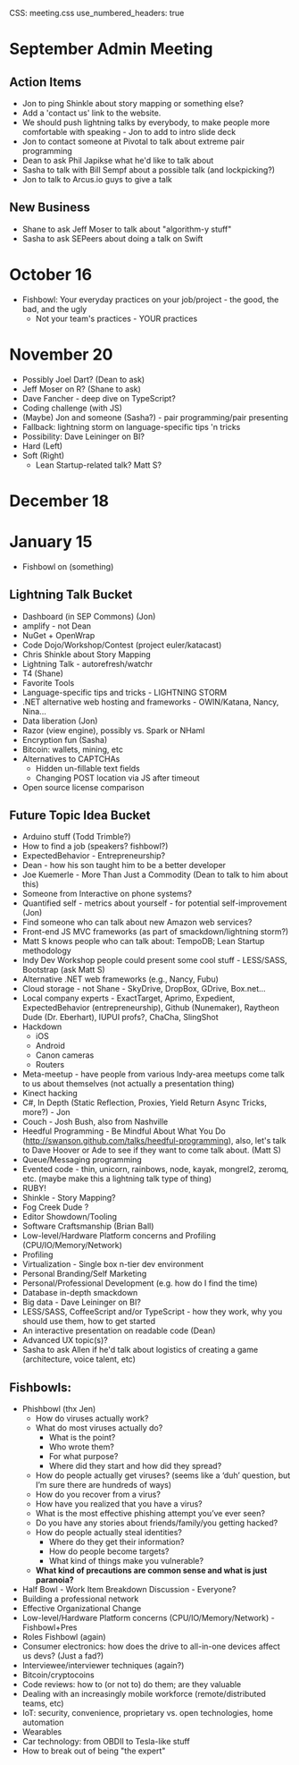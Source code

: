 CSS: meeting.css
use_numbered_headers: true

# September Admin Meeting

## Action Items
* Jon to ping Shinkle about story mapping or something else?
* Add a 'contact us' link to the website.
* We should push lightning talks by everybody, to make people more comfortable with speaking - Jon to add to intro slide deck
* Jon to contact someone at Pivotal to talk about extreme pair programming
* Dean to ask Phil Japikse what he'd like to talk about
* Sasha to talk with Bill Sempf about a possible talk (and lockpicking?)
* Jon to talk to Arcus.io guys to give a talk

## New Business
* Shane to ask Jeff Moser to talk about "algorithm-y stuff"
* Sasha to ask SEPeers about doing a talk on Swift

# October 16
* Fishbowl: Your everyday practices on your job/project - the good, the bad, and the ugly
  * Not your team's practices - YOUR practices

# November 20
* Possibly Joel Dart? (Dean to ask)
* Jeff Moser on R? (Shane to ask)
* Dave Fancher - deep dive on TypeScript?
* Coding challenge (with JS)
* (Maybe) Jon and someone (Sasha?) - pair programming/pair presenting
* Fallback: lightning storm on language-specific tips 'n tricks
* Possibility: Dave Leininger on BI?
* Hard (Left)
* Soft (Right)
  * Lean Startup-related talk? Matt S?

# December 18

# January 15
* Fishbowl on (something)

## Lightning Talk Bucket
* Dashboard (in SEP Commons) (Jon)
* amplify - not Dean
* NuGet + OpenWrap
* Code Dojo/Workshop/Contest (project euler/katacast)
* Chris Shinkle about Story Mapping
* Lightning Talk - autorefresh/watchr
* T4 (Shane)
* Favorite Tools
* Language-specific tips and tricks - LIGHTNING STORM
* .NET alternative web hosting and frameworks - OWIN/Katana, Nancy, Nina...
* Data liberation (Jon)
* Razor (view engine), possibly vs. Spark or NHaml
* Encryption fun (Sasha)
* Bitcoin: wallets, mining, etc
* Alternatives to CAPTCHAs
  * Hidden un-fillable text fields
  * Changing POST location via JS after timeout
* Open source license comparison

## Future Topic Idea Bucket
* Arduino stuff (Todd Trimble?)
* How to find a job (speakers? fishbowl?)
* ExpectedBehavior - Entrepreneurship?
* Dean - how his son taught him to be a better developer
* Joe Kuemerle - More Than Just a Commodity (Dean to talk to him about this)
* Someone from Interactive on phone systems?
* Quantified self - metrics about yourself - for potential self-improvement (Jon)
* Find someone who can talk about new Amazon web services?
* Front-end JS MVC frameworks (as part of smackdown/lightning storm?)
* Matt S knows people who can talk about: TempoDB; Lean Startup methodology
* Indy Dev Workshop people could present some cool stuff - LESS/SASS, Bootstrap (ask Matt S)
* Alternative .NET web frameworks (e.g., Nancy, Fubu)
* Cloud storage - not Shane - SkyDrive, DropBox, GDrive, Box.net...
* Local company experts - ExactTarget, Aprimo, Expedient, ExpectedBehavior (entrepreneurship), Github (Nunemaker), Raytheon Dude (Dr. Eberhart), IUPUI profs?, ChaCha, SlingShot
* Hackdown
  * iOS
  * Android
  * Canon cameras
  * Routers
* Meta-meetup - have people from various Indy-area meetups come talk to us about themselves (not actually a presentation thing)
* Kinect hacking
* C#, In Depth (Static Reflection, Proxies, Yield Return Async Tricks, more?) - Jon
* Couch - Josh Bush, also from Nashville
* Heedful Programming - Be Mindful About What You Do (http://swanson.github.com/talks/heedful-programming), also, let's talk to Dave Hoover or Ade to see if they want to come talk about. (Matt S)
* Queue/Messaging programming
* Evented code - thin, unicorn, rainbows, node, kayak, mongrel2, zeromq, etc. (maybe make this a lightning talk type of thing)
* RUBY!
* Shinkle - Story Mapping?
* Fog Creek Dude ?
* Editor Showdown/Tooling
* Software Craftsmanship (Brian Ball)
* Low-level/Hardware Platform concerns and Profiling (CPU/IO/Memory/Network)
* Profiling 
* Virtualization - Single box n-tier dev environment
* Personal Branding/Self Marketing
* Personal/Professional Development (e.g. how do I find the time)
* Database in-depth smackdown
* Big data - Dave Leininger on BI?
* LESS/SASS, CoffeeScript and/or TypeScript - how they work, why you should use them, how to get started
* An interactive presentation on readable code (Dean)
* Advanced UX topic(s)?
* Sasha to ask Allen if he'd talk about logistics of creating a game (architecture, voice talent, etc)

## Fishbowls:
* Phishbowl (thx Jen)
  * How do viruses actually work?
  * What do most viruses actually do?
    * What is the point?
    * Who wrote them?
    * For what purpose?
    * Where did they start and how did they spread?
  * How do people actually get viruses?  (seems like a ‘duh’ question, but I’m sure there are hundreds of ways)
  * How do you recover from a virus?
  * How have you realized that you have a virus?
  * What is the most effective phishing attempt you’ve ever seen?
  * Do you have any stories about friends/family/you getting hacked?
  * How do people actually steal identities?
    * Where do they get their information?
    * How do people become targets?
    * What kind of things make you vulnerable?
  * **What kind of precautions are common sense and what is just paranoia?**
* Half Bowl - Work Item Breakdown Discussion - Everyone?
* Building a professional network
* Effective Organizational Change
* Low-level/Hardware Platform concerns (CPU/IO/Memory/Network) - Fishbowl+Pres
* Roles Fishbowl (again)
* Consumer electronics: how does the drive to all-in-one devices affect us devs? (Just a fad?)
* Interviewee/interviewer techniques (again?)
* Bitcoin/cryptocoins
* Code reviews: how to (or not to) do them; are they valuable
* Dealing with an increasingly mobile workforce (remote/distributed teams, etc)
* IoT: security, convenience, proprietary vs. open technologies, home automation
* Wearables
* Car technology: from OBDII to Tesla-like stuff
* How to break out of being "the expert"
